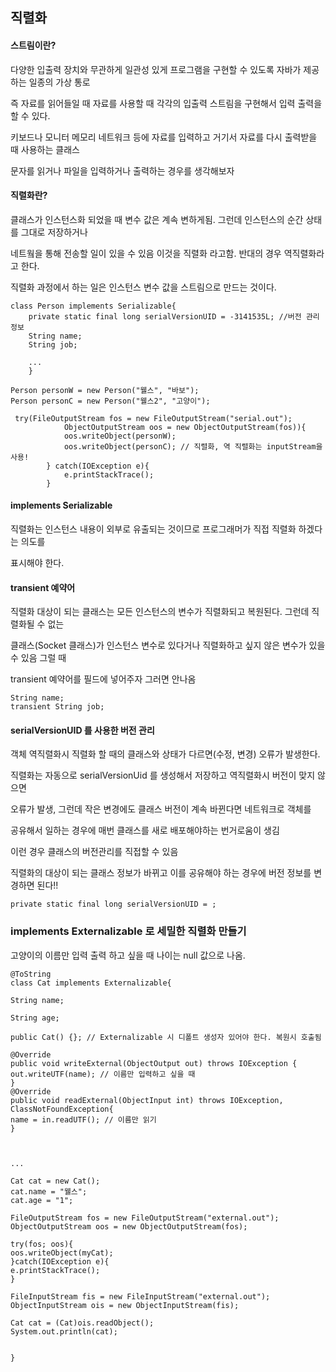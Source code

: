 ## 직렬화

#### 스트림이란?
다양한 입출력 장치와 무관하게 일관성 있게 프로그램을 구현할 수 있도록 자바가 제공하는 일종의 가상 통로 

즉 자료를 읽어들일 때 자료를 사용할 때 각각의 입출력 스트림을 구현해서 입력 출력을 할 수 있다.

키보드나 모니터 메모리 네트워크 등에 자료를 입력하고 거기서 자료를 다시 출력받을 때 사용하는 클래스

문자를 읽거나 파일을 입력하거나 출력하는 경우를 생각해보자 

#### 직렬화란?
클래스가 인스턴스화 되었을 때 변수 값은 계속 변하게됨. 그런데 인스턴스의 순간 상태를 그대로 저장하거나

네트웤을 통해 전송할 일이 있을 수 있음 이것을 직렬화 라고함. 반대의 경우 역직렬화라고 한다.

직렬화 과정에서 하는 일은 인스턴스 변수 값을 스트림으로 만드는 것이다.

```
class Person implements Serializable{ 
    private static final long serialVersionUID = -3141535L; //버전 관리 정보
    String name;
    String job;
    
    ...
    }
    
Person personW = new Person("웰스", "바보");
Person personC = new Person("웰스2", "고양이"); 

 try(FileOutputStream fos = new FileOutputStream("serial.out");
            ObjectOutputStream oos = new ObjectOutputStream(fos)){
            oos.writeObject(personW);
            oos.writeObject(personC); // 직렬화, 역 직렬화는 inputStream을 사용!
        } catch(IOException e){
            e.printStackTrace();
        }

```

#### implements Serializable
직렬화는 인스턴스 내용이 외부로 유출되는 것이므로 프로그래머가 직접 직렬화 하겠다는 의도를

표시해야 한다.

#### transient 예약어
직렬화 대상이 되는 클래스는 모든 인스턴스의 변수가 직렬화되고 복원된다. 그런데 직렬화될 수 없는

클래스(Socket 클래스)가 인스턴스 변수로 있다거나 직렬화하고 싶지 않은 변수가 있을 수 있음 그럴 때 

transient 예약어를 필드에 넣어주자 그러면 안나옴

```
String name;
transient String job;
```

#### serialVersionUID 를 사용한 버전 관리
객체 역직렬화시 직렬화 할 때의 클래스와 상태가 다르면(수정, 변경) 오류가 발생한다.

직렬화는 자동으로 serialVersionUid 를 생성해서 저장하고 역직렬화시 버전이 맞지 않으면

오류가 발생, 그런데 작은 변경에도 클래스 버전이 계속 바뀐다면 네트워크로 객체를

공유해서 일하는 경우에 매번 클래스를 새로 배포해야하는 번거로움이 생김 

이런 경우 클래스의 버전관리를 직접할 수 있음 

직렬화의 대상이 되는 클래스 정보가 바뀌고 이를 공유해야 하는 경우에 버전 정보를 변경하면 된다!!
 
```
private static final long serialVersionUID = ;
```


### implements Externalizable 로 세밀한 직렬화 만들기
고양이의 이름만 입력 출력 하고 싶을 때 나이는 null 값으로 나옴.

```
@ToString
class Cat implements Externalizable{

String name;

String age;

public Cat() {}; // Externalizable 시 디폴트 생성자 있어야 한다. 복원시 호출됨

@Override
public void writeExternal(ObjectOutput out) throws IOException {
out.writeUTF(name); // 이름만 입력하고 싶을 때 
}
@Override
public void readExternal(ObjectInput int) throws IOException, ClassNotFoundException{
name = in.readUTF(); // 이름만 읽기
}



...

Cat cat = new Cat();
cat.name = "웰스";
cat.age = "1";

FileOutputStream fos = new FileOutputStream("external.out");
ObjectOutputStream oos = new ObjectOutputStream(fos);

try(fos; oos){
oos.writeObject(myCat);
}catch(IOException e){
e.printStackTrace();
}

FileInputStream fis = new FileInputStream("external.out");
ObjectInputStream ois = new ObjectInputStream(fis);

Cat cat = (Cat)ois.readObject();
System.out.println(cat);


}
```




